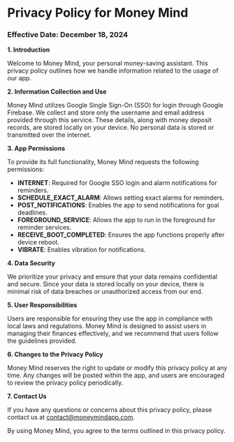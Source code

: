# Privacy Policy for Money Mind

### Effective Date: December 18, 2024

**1. Introduction**

Welcome to Money Mind, your personal money-saving assistant. This privacy policy outlines how we handle information related to the usage of our app.

**2. Information Collection and Use**

Money Mind utilizes Google Single Sign-On (SSO) for login through Google Firebase. We collect and store only the username and email address provided through this service. These details, along with money deposit records, are stored locally on your device. No personal data is stored or transmitted over the internet.

**3. App Permissions**

To provide its full functionality, Money Mind requests the following permissions:

- **INTERNET**: Required for Google SSO login and alarm notifications for reminders.
- **SCHEDULE_EXACT_ALARM**: Allows setting exact alarms for reminders.
- **POST_NOTIFICATIONS**: Enables the app to send notifications for goal deadlines.
- **FOREGROUND_SERVICE**: Allows the app to run in the foreground for reminder services.
- **RECEIVE_BOOT_COMPLETED**: Ensures the app functions properly after device reboot.
- **VIBRATE**: Enables vibration for notifications.

**4. Data Security**

We prioritize your privacy and ensure that your data remains confidential and secure. Since your data is stored locally on your device, there is minimal risk of data breaches or unauthorized access from our end.

**5. User Responsibilities**

Users are responsible for ensuring they use the app in compliance with local laws and regulations. Money Mind is designed to assist users in managing their finances effectively, and we recommend that users follow the guidelines provided.

**6. Changes to the Privacy Policy**

Money Mind reserves the right to update or modify this privacy policy at any time. Any changes will be posted within the app, and users are encouraged to review the privacy policy periodically.

**7. Contact Us**

If you have any questions or concerns about this privacy policy, please contact us at [contact@moneymindapp.com](mailto:contact@moneymindapp.com).

By using Money Mind, you agree to the terms outlined in this privacy policy.
